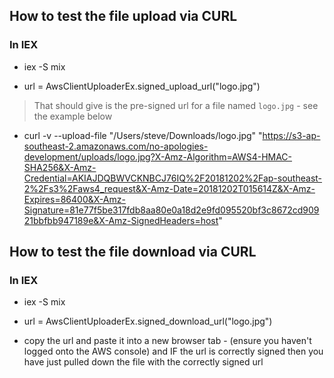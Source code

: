 
## How to test the file upload via CURL

### In IEX

- iex -S mix

- url = AwsClientUploaderEx.signed_upload_url("logo.jpg")

> That should give is the pre-signed url for a file named `logo.jpg` - see the example below

- curl -v --upload-file "/Users/steve/Downloads/logo.jpg" "https://s3-ap-southeast-2.amazonaws.com/no-apologies-development/uploads/logo.jpg?X-Amz-Algorithm=AWS4-HMAC-SHA256&X-Amz-Credential=AKIAJDQBWVCKNBCJ76IQ%2F20181202%2Fap-southeast-2%2Fs3%2Faws4_request&X-Amz-Date=20181202T015614Z&X-Amz-Expires=86400&X-Amz-Signature=81e77f5be317fdb8aa80e0a18d2e9fd095520bf3c8672cd90921bbfbb947189e&X-Amz-SignedHeaders=host"


## How to test the file download via CURL

### In IEX

- iex -S mix

- url = AwsClientUploaderEx.signed_download_url("logo.jpg")

- copy the url and paste it into a new browser tab - (ensure you haven't logged onto the AWS console) and IF the url is correctly signed then you have just pulled down the file with the correctly signed url
